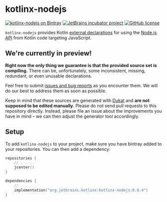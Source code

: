 # kotlinx-nodejs

[![kotlinx-nodejs on Bintray](https://img.shields.io/bintray/v/kotlin/kotlinx/kotlinx.nodejs)](https://bintray.com/kotlin/kotlinx/kotlinx.nodejs)
[![JetBrains incubator project](https://jb.gg/badges/incubator.svg)](https://confluence.jetbrains.com/display/ALL/JetBrains+on+Gi^tHub)
[![GitHub license](https://img.shields.io/badge/license-Apache%20License%202.0-blue.svg?style=flat)](https://www.apache.org/licenses/LICENSE-2.0)

`kotlinx-nodejs` provides Kotlin [external declarations](https://kotlinlang.org/docs/reference/js-interop.html) for using the [Node.js API](https://nodejs.org/docs/latest/api/) from Kotlin code targeting JavaScript. 

## We're currently in preview!
**Right now the only thing we guarantee is that the provided source set is compiling.** There can be, unfortunately, 
some inconsistent, missing, redundant, or even unusable declarations.
 
Feel free to submit [issues and bug reports](https://github.com/Kotlin/kotlinx-nodejs/issues) as you encounter them. We will do our best to address them as soon as possible.


Keep in mind that these sources are generated with [Dukat](https://github.com/Kotlin/dukat) and **are not supposed to be edited manually**. Please do not send pull requests to this repository directly. Instead, please file an issue about the improvements you have in mind – we can then adjust the generator tool accordingly.

## Setup
To add `kotlinx-nodejs` to your project, make sure you have bintray added to your repositories. You can then add a dependency:

```kotlin
repositories {
    // . . .
    jcenter()
}

dependencies {
    // . . .
    implementation("org.jetbrains.kotlinx:kotlinx-nodejs:0.0.4")
}
```

